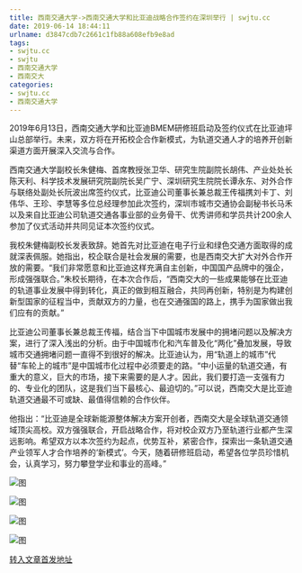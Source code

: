 ```yaml
---
title: 西南交通大学->西南交通大学和比亚迪战略合作签约在深圳举行 | swjtu.cc
date: 2019-06-14 18:44:11
urlname: d3847cdb7c2661c1fb88a608efb9e8ad
tags: 
- swjtu.cc
- swjtu
- 西南交通大学
- 西南交大
categories:
- swjtu.cc
- 西南交通大学
---
```



2019年6月13日，西南交通大学和比亚迪BMEM研修班启动及签约仪式在比亚迪坪山总部举行。未来，双方将在开拓校企合作新模式，为轨道交通人才的培养开创新渠道方面开展深入交流与合作。

西南交通大学副校长朱健梅、首席教授张卫华、研究生院副院长胡伟、产业处处长陈天利、科学技术发展研究院副院长吴广宁、深圳研究生院院长谭永东、对外合作与联络处副处长阮波出席签约仪式，比亚迪公司董事长兼总裁王传福携刘卡丁、刘伟华、王珍、李慧等多位总经理参加此次签约，深圳市城市交通协会副秘书长马禾以及来自比亚迪公司轨道交通各事业部的业务骨干、优秀讲师和学员共计200余人参加了仪式活动并共同见证本次签约仪式。

我校朱健梅副校长发表致辞。她首先对比亚迪在电子行业和绿色交通方面取得的成就深表佩服。她指出，校企联合是社会发展的需要，也是西南交大扩大对外合作开放的需要。“我们非常愿意和比亚迪这样充满自主创新，中国国产品牌中的强企，形成强强联合。”朱校长期待，在本次合作后，“西南交大的一些成果能够在比亚迪的轨道事业发展中得到转化，真正的做到相互融合，共同再创新，特别是为构建创新型国家的征程当中，贡献双方的力量，也在交通强国的路上，携手为国家做出我们应有的贡献。”

比亚迪公司董事长兼总裁王传福，结合当下中国城市发展中的拥堵问题以及解决方案，进行了深入浅出的分析。由于中国城市化和汽车普及化“两化”叠加发展，导致城市交通拥堵问题一直得不到很好的解决。比亚迪认为，用“轨道上的城市”代替“车轮上的城市”是中国城市化过程中必须要走的路。“中小运量的轨道交通，有重大的意义，巨大的市场，接下来需要的是人才。因此，我们要打造一支强有力的、专业化的团队，这是我们当下最核心、最迫切的。”可以说，西南交大是比亚迪轨道交通最不可或缺、最值得信赖的合作伙伴。

他指出：“比亚迪是全球新能源整体解决方案开创者，西南交大是全球轨道交通领域顶尖高校。双方强强联合，开启战略合作，将对校企双方乃至轨道行业都产生深远影响。希望双方以本次签约为起点，优势互补，紧密合作，探索出一条轨道交通产业领军人才合作培养的‘新模式’。今天，随着研修班启动，希望各位学员珍惜机会，认真学习，努力攀登学业和事业的高峰。”



![图](https://news.swjtu.edu.cn/upload/201906/14/201906141624343412.jpg)

![图](https://news.swjtu.edu.cn/upload/201906/14/201906141624201544.jpg)

![图](https://news.swjtu.edu.cn/upload/201906/14/201906141624042044.jpg)

![图](https://news.swjtu.edu.cn/upload/201906/14/201906141623497396.jpg)

[转入文章首发地址](https://news.swjtu.edu.cn/shownews-18544.shtml)